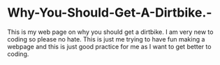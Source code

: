 # Why-You-Should-Get-A-Dirtbike.-
This is my web page on why you should get a dirtbike. I am very new to coding so please no hate. This is just me trying to have fun making a webpage and this is just good practice for me as I want to get better to coding. 
